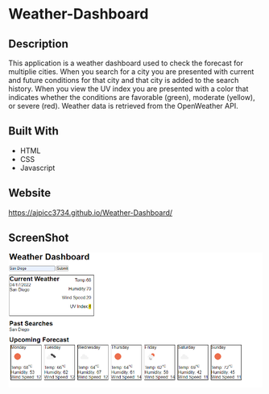# Weather-Dashboard

## Description

This application is a weather dashboard used to check the forecast for multiplie cities. When you search for a city you are presented with current and future conditions for that city and that city is added to the search history. When you view the UV index you are presented with a color that indicates whether the conditions are favorable (green), moderate (yellow), or severe (red). Weather data is retrieved from the OpenWeather API.

## Built With

- HTML
- CSS
- Javascript

## Website

https://ajpicc3734.github.io/Weather-Dashboard/

## ScreenShot

![screenshot](./assets/images/Capture.PNG)
